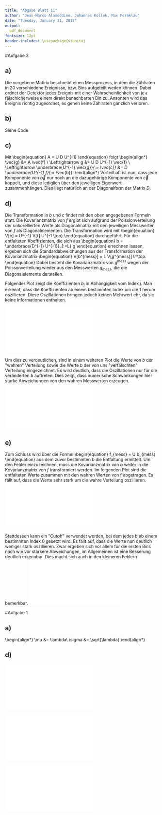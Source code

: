 ```yaml
---
title: "Abgabe Blatt 11"
author: "Jean-Marco Alameddine, Johannes Kollek, Max Pernklau"
date: "Tuesday, January 31, 2017"
output:
  pdf_document
fontsize: 12pt
header-includes: \usepackage{siunitx}
---
```




#Aufgabe 3

## a)

Die vorgebene Matirix beschreibt einen Messprozess, in dem die Zählraten in 20 verschiedene Ereignisse, bzw. Bins aufgeteilt weden können. Dabei ordnet der Detektor jedes Ereignis mit einer Wahrscheinlichkeit von je $\epsilon$ fälschicherweise einem direkt benachbarten Bin zu. Ansonten wird das Ereignis richtig zugeordnet, es gehen keine Zählraten gänzlich verloren.

## b)

Siehe Code

## c)

Mit
\begin{equation}
  A = U D U^{-1}
\end{equation}
folgt
\begin{align*}
  \vec{g} &= A \vec{f} \\
  \Leftrightarrow g &=  U D U^{-1} \vec{f} \\
  \Leftrightarrow \underbrace{U^{-1} \vec{g}}_{:= \vec{c}} &= D \underbrace{U^{-1} f}_{:= \vec{b}}.
\end{align*}
Vorteilhaft ist nun, dass jede Komponente von $\vec{b}$ nur noch an die dazugehörige Komponente von $\vec{c}$ koppelt, und diese lediglich über den jeweiligen Eigenwert zusammenhängen. Dies liegt natürlich an der Diagonalform der Matrix $D$.

## d)

Die Transformation in $b$ und $c$ findet mit den oben angegebenen Formeln statt.
Die Kovarianzmatrix von $f$ ergibt sich aufgrund der Poissionverteilung der unkorellierten Werte als Diagonalmatrix mit den jeweiligen Messwerten von $f$ als Diagonalelementen.
Die Transformation wird mit
\begin{equation}
  V[b] = U^{-1} V[f] U^{-1 \top}
\end{equation}
durchgeführt.
Für die entfalteten Koeffizienten, die sich aus
\begin{equation}
  b = \underbrace{D^{-1} U^{-1}}_{:=L} g
\end{equation}
errechnen lassen, ergeben sich die Standardabweichungen aus der Transformation der Kovarianzmatrix
\begin{equation}
  V[b^{mess}] = L V[g^{mess}] L^\top.
\end{equation}
Dabei besteht die Kovarianzmatrix von $g^{mess}$ wegen der Poissonverteilung wieder aus den Messwerten $g_{mess}$, die die Diagonalelemente darstellen.

Folgender Plot zeigt die Koeffizienten $b_j$ in Abhängigkeit vom Index $j$.
Man erkennt, dass die Koeffizienten ab einem bestimmten Index um die 1 herum oszillieren. Diese Oszillationen bringen jedoch keinen Mehrwert ehr, da sie keine Informationen enthalten.

![Aufgabe 3. Normierte Koeffizienten b.](fig/plot3a.pdf)

Um dies zu verdeutlichen, sind in einem weiteren Plot die Werte von $b$ der "wahren" Verteilung sowie die Werte $b$ der von uns "verfälschten" Verteilung eingezeichnet. Es wird deutlich, dass die Oszillationen nur für die veränderten $b$ auftreten. Dies zeigt, dass numerische Schwankungen hier starke Abweichungen von den wahren Messwerten erzeugen.
![Aufgabe 3. Koeffizienten b der veränderten und der wahren Verteilung von g.](fig/plot3b.pdf)

## e)

Zum Schluss wird über die Formel
\begin{equation}
  f_{mess} = U b_{mess}
\end{equation}
aus dem zuvor bestimmten $b$ die Entfaltung ermittelt. Um den Fehler einzuzeichnen, muss die Kovarianzmatrix von $b$ weiter in die Kovarianzmatrix von $f$ transformiert werden.
Im folgenden Plot sind die entfalteten Werte zusammen mit den wahren Werten von f abgetragen.
Es fällt auf, dass die Werte sehr stark um die wahre Verteilung oszillieren.
![Aufgabe 3. Nicht regularisierte Entfaltung.](fig/plot3c.pdf)

Stattdessen kann ein "Cutoff" verwendet werden, bei dem jedes $b$ ab einem bestimmten Index 0 gesetzt wird. Es fällt auf, dass die Werte nun deutlich weniger stark oszillieren. Zwar ergeben sich vor allem für die ersten Bins nach wie vor stärkere Abweichungen, im Allgemeinen ist eine Besserung deutlich erkennbar. Dies macht sich auch in den kleineren Fehlern bemerkbar.
![Aufgabe 3. Regularisierte Entfaltung.](fig/plot3d.pdf)


#Aufgabe 1
## a)

\begin{align*}
    \mu &= \lambda\\ 
    \sigma &= \sqrt{\lambda}
\end{align*}

## d)

![$\alpha = 5\%$. Ab etwa $\lambda = 88$ kann man sagen, dass die entsprechende Konfidenz erreicht wurde.](fig/0.05.pdf)

![$\alpha = 2.5\%$. Ab etwa $\lambda = 80$ kann man sagen, dass die entsprechende Konfidenz erreicht wurde.](fig/0.025.pdf)

![$\alpha = 0.1\%$. Ab etwa $\lambda = 60$ kann man sagen, dass die entsprechende Konfidenz erreicht wurde.](fig/0.001.pdf)